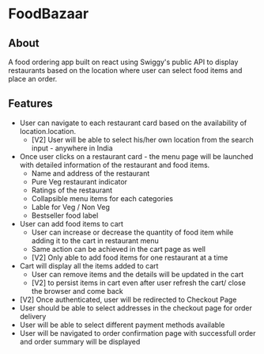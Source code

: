 # FoodBazaar

## About
A food ordering app built on react using Swiggy's public API to display restaurants based on the location where user can select food items and place an order.

## Features
* User can navigate to each restaurant card based on the availability of location.location.
   * [V2] User will be able to select his/her own location from the search input - anywhere in India
* Once user clicks on a restaurant card - the menu page will be launched with detailed information of the restaurant and food items.
   * Name and address of the restaurant
   * Pure Veg restaurant indicator
   * Ratings of the restaurant
   * Collapsible menu items for each categories
   * Lable for Veg / Non Veg
   * Bestseller food label
* User can add food items to cart
   * User can increase or decrease the quantity of food item while adding it to the cart in restaurant menu
   * Same action can be achieved in the cart page as well
   * [V2] Only able to add food items for one restaurant at a time
* Cart will display all the items added to cart
   * User can remove items and the details will be updated in the cart
   * [V2] to persist items in cart even after user refresh the cart/ close the browser and come back
* [V2] Once authenticated, user will be redirected to Checkout Page
* User should be able to select addresses in the checkout page for order delivery
* User will be able to select different payment methods available
* User will be navigated to order confirmation page with successfull order and order summary will be displayed

